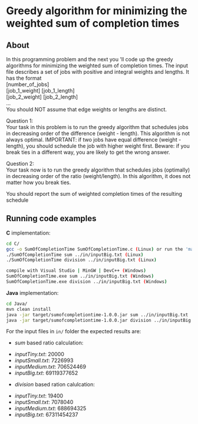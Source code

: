 Greedy algorithm for minimizing the weighted sum of completion times
===================

About
------------
In this programming problem and the next you 'll code up the greedy algorithms for minimizing the weighted sum of completion times. 
The input file describes a set of jobs with positive and integral weights and lengths. 
It has the format  
[number_of_jobs]  
[job_1_weight] [job_1_length]  
[job_2_weight] [job_2_length]  
...  
You should NOT assume that edge weights or lengths are distinct.  

Question 1:  
Your task in this problem is to run the greedy algorithm that schedules jobs in 
decreasing order of the difference (weight - length). This algorithm is not always optimal.
IMPORTANT: if two jobs have equal difference (weight - length), you should schedule the job 
with higher weight first. 
Beware: if you break ties in a different way, you are likely to get the wrong answer.  

Question 2:  
Your task now is to run the greedy algorithm that schedules jobs (optimally) 
in decreasing order of the ratio (weight/length). In this algorithm, it does not 
matter how you break ties.  

You should report the sum of weighted completion times of the resulting schedule  

Running code examples
------------
**C** implementation:  
```sh
cd C/
gcc -o SumOfCompletionTime SumOfCompletionTime.c (Linux) or run the 'make' command
./SumOfCompletionTime sum ../in/inputBig.txt (Linux)
./SumOfCompletionTime division ../in/inputBig.txt (Linux)

compile with Visual Studio | MinGW | DevC++ (Windows)
SumOfCompletionTime.exe sum ../in/inputBig.txt (Windows)
SumOfCompletionTime.exe division ../in/inputBig.txt (Windows)
```
**Java** implementation:
```sh
cd Java/
mvn clean install
java -jar target/sumofcompletiontime-1.0.0.jar sum ../in/inputBig.txt
java -jar target/sumofcompletiontime-1.0.0.jar division ../in/inputBig.txt
```

For the input files in `in/` folder the expected results are:  
* *sum* based ratio calculation:
 - *inputTiny.txt*: 20000
 - *inputSmall.txt*: 7226993
 - *inputMedium.txt*: 706524469
 - *inputBig.txt*: 69119377652  

* *division* based ration calulcation: 
 - *inputTiny.txt*: 19400
 - *inputSmall.txt*: 7078040
 - *inputMedium.txt*: 688694325
 - *inputBig.txt*: 67311454237    

